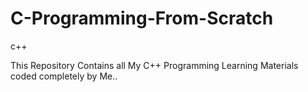 # C-Programming-From-Scratch
c++

This Repository Contains all My C++ Programming Learning Materials coded completely by Me..
